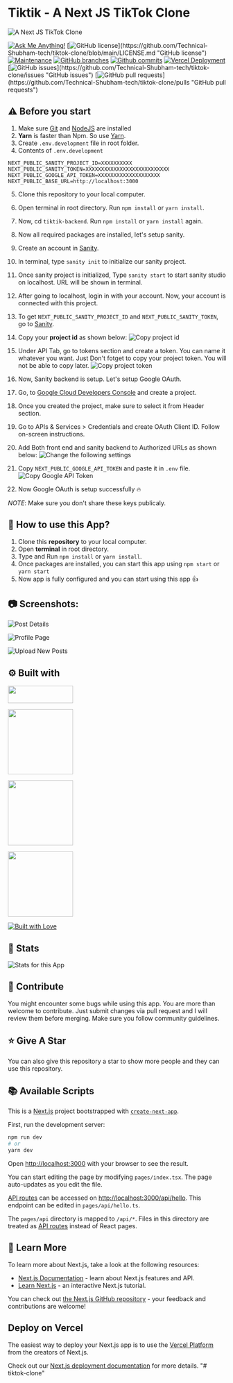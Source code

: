 # Tiktik - A Next JS TikTok Clone

![A Next JS TikTok Clone](https://user-images.githubusercontent.com/71302066/181027204-1bce32fa-d116-43f8-a601-3c8d4bc97513.png "A Next JS TikTok Clone")

[![Ask Me Anything!](https://img.shields.io/badge/Ask%20me-anything-1abc9c.svg)](https://github.com/Technical-Shubham-tech "Ask Me Anything!")
[![GitHub license](https://img.shields.io/github/license/Technical-Shubham-tech/tiktok-clone?)](https://github.com/Technical-Shubham-tech/tiktok-clone/blob/main/LICENSE.md "GitHub license")
[![Maintenance](https://img.shields.io/badge/Maintained%3F-yes-green.svg)](https://github.com/Technical-Shubham-tech/tiktok-clone/commits/main "Maintenance")
[![GitHub branches](https://badgen.net/github/branches/Technical-Shubham-tech/tiktok-clone/)](https://github.com/Technical-Shubham-tech/tiktok-clone/branches "GitHub branches")
[![Github commits](https://badgen.net/github/commits/Technical-Shubham-tech/tiktok-clone/main/)](https://github.com/Technical-Shubham-tech/tiktok-clone/commits "Github commits")
[![Vercel Deployment](https://img.shields.io/badge/Vercel-000000?style=for-the-badge&logo=vercel&logoColor=white)](https://tiktok-clone-react.vercel.app/ "Vercel Deployment")
[![GitHub issues](https://img.shields.io/github/issues/Technical-Shubham-tech/tiktok-clone?)](https://github.com/Technical-Shubham-tech/tiktok-clone/issues "GitHub issues")
[![GitHub pull requests](https://img.shields.io/github/issues-pr/Technical-Shubham-tech/tiktok-clone?)](https://github.com/Technical-Shubham-tech/tiktok-clone/pulls "GitHub pull requests")

## :warning: Before you start

1. Make sure [Git](https://git-scm.com "Git") and [NodeJS](https://nodejs.org "NodeJS") are installed
2. **Yarn** is faster than Npm. So use [Yarn](https://classic.yarnpkg.com/lang/en/docs/install/ "Yarn").
3. Create `.env.development` file in root folder.
4. Contents of `.env.development`

```
NEXT_PUBLIC_SANITY_PROJECT_ID=XXXXXXXXXX
NEXT_PUBLIC_SANITY_TOKEN=XXXXXXXXXXXXXXXXXXXXXXXXXXX
NEXT_PUBLIC_GOOGLE_API_TOKEN=XXXXXXXXXXXXXXXXXXXX
NEXT_PUBLIC_BASE_URL=http://localhost:3000
```

5. Clone this repository to your local computer.
6. Open terminal in root directory. Run `npm install` or `yarn install`.
7. Now, cd `tiktik-backend`. Run `npm install` or `yarn install` again.
8. Now all required packages are installed, let's setup sanity.
9. Create an account in [Sanity](https://www.sanity.io/ "Sanity").
10. In terminal, type `sanity init` to initialize our sanity project.
11. Once sanity project is initialized, Type `sanity start` to start sanity studio on localhost. URL will be shown in terminal.
12. After going to localhost, login in with your account. Now, your account is connected with this project.
13. To get `NEXT_PUBLIC_SANITY_PROJECT_ID` and `NEXT_PUBLIC_SANITY_TOKEN`, go to [Sanity](https://www.sanity.io/ "Sanity").
14. Copy your **project id** as shown below:
    ![Copy project id](https://user-images.githubusercontent.com/71302066/182079379-1e1eec55-c6f3-453c-8000-95983b5da154.png "Copy project id")

15. Under API Tab, go to tokens section and create a token. You can name it whatever you want. Just Don't fotget to copy your project token. You will not be able to copy later.
    ![Copy project token](https://user-images.githubusercontent.com/71302066/182079373-75153621-58a1-4e77-b3e4-db33f92c0e1e.png "Copy project token")
16. Now, Sanity backend is setup. Let's setup Google OAuth.
17. Go, to [Google Cloud Developers Console](https://console.cloud.google.com/projectcreate "Google Cloud Developers Console") and create a project.
18. Once you created the project, make sure to select it from Header section.
19. Go to APIs & Services > Credentials and create OAuth Client ID. Follow on-screen instructions.
20. Add Both front end and sanity backend to Authorized URLs as shown below:
    ![Change the following settings](https://user-images.githubusercontent.com/71302066/182080398-e940ce1e-8d69-42a8-aa42-3bac86494054.png "Change the following settings")
21. Copy `NEXT_PUBLIC_GOOGLE_API_TOKEN` and paste it in `.env` file.
    ![Copy Google API Token](https://user-images.githubusercontent.com/71302066/182080950-9f278d63-c911-45be-b8a0-19dfceae8603.png "Copy Google API Token")
22. Now Google OAuth is setup successfully :fire:

_NOTE_: Make sure you don't share these keys publicaly.

## :pushpin: How to use this App?

1. Clone this **repository** to your local computer.
2. Open **terminal** in root directory.
3. Type and Run `npm install` or `yarn install`.
4. Once packages are installed, you can start this app using `npm start` or `yarn start`
5. Now app is fully configured and you can start using this app :+1:

## :camera: Screenshots:

![Post Details](https://user-images.githubusercontent.com/71302066/182081631-e3c86b5f-4ec3-426f-bd32-79069ac375f8.png "Post Details")

![Profile Page](https://user-images.githubusercontent.com/71302066/182081843-dfba11ce-0e5f-4bed-b10f-31b3eebeed5c.png "Profile Page")

![Upload New Posts](https://user-images.githubusercontent.com/71302066/182081964-89731c6e-af4a-4879-aa9e-d525bbbcb29d.png "Upload New Posts")

## :gear: Built with

[<img src="https://img.shields.io/badge/TypeScript-007ACC?style=for-the-badge&logo=typescript&logoColor=white" width="150" height="40" />](https://www.javascript.com/ "JavaScript")

[<img src="https://img.shields.io/badge/React-20232A?style=for-the-badge&logo=react&logoColor=61DAFB" width="150" />](https://reactjs.org/ "React JS")

[<img src="https://img.shields.io/badge/Tailwind_CSS-38B2AC?style=for-the-badge&logo=tailwind-css&logoColor=white" width="150" />](https://tailwindcss.com/ "Tailwind CSS")

[<img src="https://img.shields.io/badge/next.js-000000?style=for-the-badge&logo=nextdotjs&logoColor=white" width="150" />](https://nextjs.org/)

[<img src="http://ForTheBadge.com/images/badges/built-with-love.svg" alt="Built with Love">](https://github.com/dmoon16 "Built with Love")

## :wrench: Stats

![Stats for this App](https://user-images.githubusercontent.com/71302066/182082679-e25a4785-4194-456e-8c21-49b41cfe23ef.svg "Stats for this App")

## :raised_hands: Contribute

You might encounter some bugs while using this app. You are more than welcome to contribute. Just submit changes via pull request and I will review them before merging. Make sure you follow community guidelines.

## :star: Give A Star

You can also give this repository a star to show more people and they can use this repository.

## :books: Available Scripts

This is a [Next.js](https://nextjs.org/) project bootstrapped with [`create-next-app`](https://github.com/vercel/next.js/tree/canary/packages/create-next-app).

First, run the development server:

```bash
npm run dev
# or
yarn dev
```

Open [http://localhost:3000](http://localhost:3000) with your browser to see the result.

You can start editing the page by modifying `pages/index.tsx`. The page auto-updates as you edit the file.

[API routes](https://nextjs.org/docs/api-routes/introduction) can be accessed on [http://localhost:3000/api/hello](http://localhost:3000/api/hello). This endpoint can be edited in `pages/api/hello.ts`.

The `pages/api` directory is mapped to `/api/*`. Files in this directory are treated as [API routes](https://nextjs.org/docs/api-routes/introduction) instead of React pages.

## :page_with_curl: Learn More

To learn more about Next.js, take a look at the following resources:

- [Next.js Documentation](https://nextjs.org/docs) - learn about Next.js features and API.
- [Learn Next.js](https://nextjs.org/learn) - an interactive Next.js tutorial.

You can check out [the Next.js GitHub repository](https://github.com/vercel/next.js/) - your feedback and contributions are welcome!

## Deploy on Vercel

The easiest way to deploy your Next.js app is to use the [Vercel Platform](https://vercel.com/new?utm_medium=default-template&filter=next.js&utm_source=create-next-app&utm_campaign=create-next-app-readme) from the creators of Next.js.

Check out our [Next.js deployment documentation](https://nextjs.org/docs/deployment) for more details.
"# tiktok-clone" 
